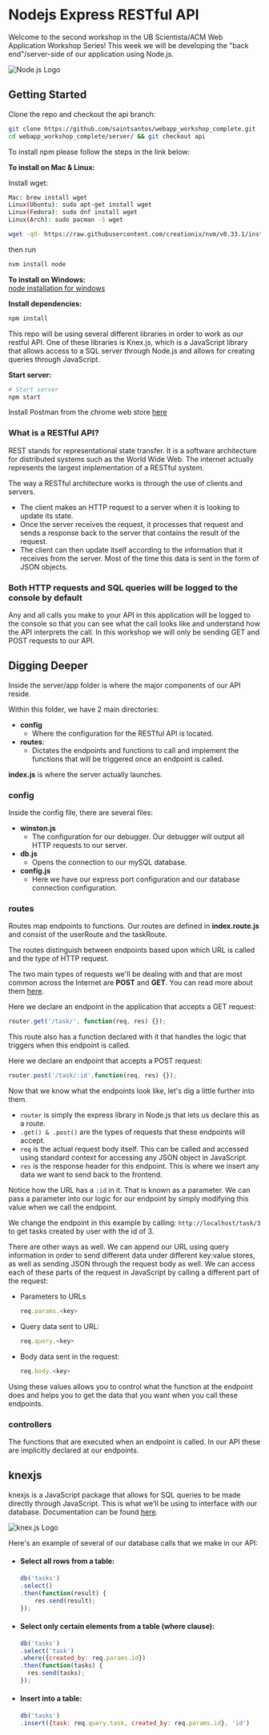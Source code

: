 # Nodejs Express RESTful API

Welcome to the second workshop in the UB Scientista/ACM Web Application Workshop Series! This week we will be developing the "back end"/server-side of our application using Node.js.

![Node.js Logo](https://cloud.githubusercontent.com/assets/15008142/25106404/434e7a50-2397-11e7-8f63-f2b971f15418.png)

## Getting Started

Clone the repo and checkout the api branch:
```sh
git clone https://github.com/saintsantos/webapp_workshop_complete.git
cd webapp_workshop_complete/server/ && git checkout api
```

To install npm please follow the steps in the link below:

**To install on Mac & Linux:**

Install wget:
```sh
Mac: brew install wget
Linux(Ubuntu): sudo apt-get install wget
Linux(Fedora): sudo dnf install wget
Linux(Arch): sudo pacman -S wget
```

```sh
wget -qO- https://raw.githubusercontent.com/creationix/nvm/v0.33.1/install.sh | bash
```

then run

```sh
nvm install node
```


**To install on Windows:**     
[node installation for windows](https://nodejs.org/en/download/)

**Install dependencies:**
```sh
npm install
```

This repo will be using several different libraries in order to work as our
restful API. One of these libraries is Knex.js, which is a JavaScript library that
allows access to a SQL server through Node.js and allows for creating queries through
JavaScript.

**Start server:**
```sh
# Start server
npm start
```

Install Postman from the chrome web store [here](https://chrome.google.com/webstore/detail/postman/fhbjgbiflinjbdggehcddcbncdddomop)

### What is a RESTful API?
REST stands for representational state transfer. It is a software architecture for distributed systems such as the World Wide Web.
The internet actually represents the largest implementation of a RESTful system.

The way a RESTful architecture works is through the use of clients and servers.
* The client makes an HTTP request to a server when it is looking to update its state.
* Once the server receives the request, it processes that request and sends a response back to the server that contains the result of the request.
* The client can then update itself according to the information that it receives from the server. Most of the time this data is sent in the form of JSON objects.


### Both HTTP requests and SQL queries will be logged to the console by default
Any and all calls you make to your API in this application will be logged to the console so that you can see what the call looks like and understand how the API interprets
the call. In this workshop we will only be sending GET and POST requests to our API.

## Digging Deeper

Inside the server/app folder is where the major components of our API reside.

Within this folder, we have 2 main directories:
* **config**
  * Where the configuration for the RESTful API is located.
* **routes**:
  * Dictates the endpoints and functions to call and implement the functions that will
    be triggered once an endpoint is called.

**index.js** is where the server actually launches.

### config

Inside the config file, there are several files:
* **winston.js**
  * The configuration for our debugger. Our debugger will output all HTTP requests to our server.
* **db.js**
  * Opens the connection to our mySQL database.
* **config.js**
  * Here we have our express port configuration and our database connection configuration.

### routes

Routes map endpoints to functions. Our routes are defined in **index.route.js** and consist of the userRoute and the taskRoute.

The routes distinguish between endpoints based upon which URL is called and the type of HTTP request.

The two main types of requests we'll be dealing with and that are most common across the Internet are **POST** and **GET**. You can read more about them [here](https://www.w3schools.com/tags/ref_httpmethods.asp).

Here we declare an endpoint in the application that accepts a GET request:
  ```javascript
  router.get('/task/', function(req, res) {});
  ```
This route also has a function declared with it that handles the logic that triggers when this endpoint is called.

Here we declare an endpoint that accepts a POST request:
  ```javascript
  router.post('/task/:id',function(req, res) {});
  ```

Now that we know what the endpoints look like, let's dig a little further into them.
* `router` is simply the express library in Node.js that lets us declare this as a route.
* `.get() & .post()` are the types of requests that these endpoints will accept.
* `req` is the actual request body itself. This can be called and accessed using standard context
for accessing any JSON object in JavaScript.
* `res` is the response header for this endpoint. This is where we insert any data we want to send back to the frontend.

Notice how the URL has a `:id` in it. That is known as a parameter. We can pass a
parameter into our logic for our endpoint by simply modifying this value when we call
the endpoint. 

We change the endpoint in this example by calling:
`http://localhost/task/3` to get tasks created by user with the id of 3.

There are other ways as well. We can append our URL using query information in order to send different
data under different key:value stores, as well as sending JSON through the request body
as well. We can access each of these parts of the request in JavaScript by calling a different part of the request:
  * Parameters to URLs
    ```javascript
    req.params.<key>
    ```
  * Query data sent to URL:
    ```javascript
    req.query.<key>
    ```
  * Body data sent in the request:
    ```javascript
    req.body.<key>
    ```

Using these values allows you to control what the function at the endpoint does and helps you to get the data that you want when you call these endpoints.

### controllers

The functions that are executed when an endpoint is called. In our API these are implicitly declared at our endpoints.

## knexjs

knexjs is a JavaScript package that allows for SQL queries to be made directly through JavaScript. This is what we'll be using to interface with our database. Documentation can be found [here](http://knexjs.org).

![knex.js Logo](http://knexjs.org/assets/images/knex.png)

Here's an example of several of our database calls that we make in our API:

* #### Select all rows from a table:
  ```javascript
  db('tasks')
  .select()
  .then(function(result) {
      res.send(result);
  });
  ```
* #### Select only certain elements from a table (where clause):
  ```javascript
  db('tasks')
  .select('task')
  .where({created_by: req.params.id})
  .then(function(tasks) {
    res.send(tasks);
  });
  ```

* #### Insert into a table:
  ```javascript
  db('tasks')
  .insert({task: req.query.task, created_by: req.params.id}, 'id')
  ```
